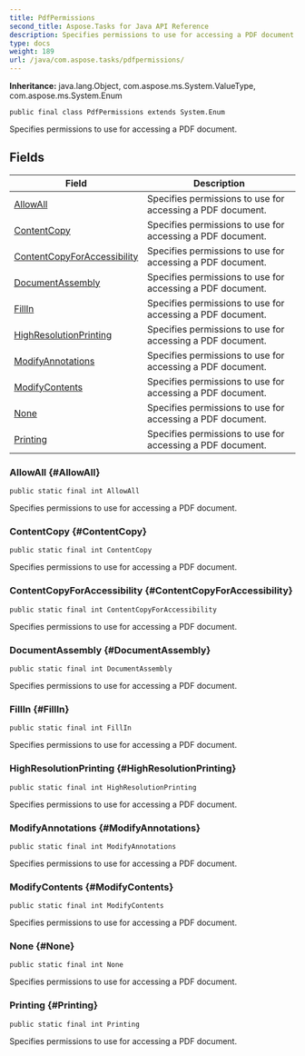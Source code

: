 ```yaml
---
title: PdfPermissions
second_title: Aspose.Tasks for Java API Reference
description: Specifies permissions to use for accessing a PDF document.
type: docs
weight: 189
url: /java/com.aspose.tasks/pdfpermissions/
---
```


**Inheritance:**
java.lang.Object, com.aspose.ms.System.ValueType, com.aspose.ms.System.Enum
```
public final class PdfPermissions extends System.Enum
```

Specifies permissions to use for accessing a PDF document.
## Fields

| Field | Description |
| --- | --- |
| [AllowAll](#AllowAll) | Specifies permissions to use for accessing a PDF document. |
| [ContentCopy](#ContentCopy) | Specifies permissions to use for accessing a PDF document. |
| [ContentCopyForAccessibility](#ContentCopyForAccessibility) | Specifies permissions to use for accessing a PDF document. |
| [DocumentAssembly](#DocumentAssembly) | Specifies permissions to use for accessing a PDF document. |
| [FillIn](#FillIn) | Specifies permissions to use for accessing a PDF document. |
| [HighResolutionPrinting](#HighResolutionPrinting) | Specifies permissions to use for accessing a PDF document. |
| [ModifyAnnotations](#ModifyAnnotations) | Specifies permissions to use for accessing a PDF document. |
| [ModifyContents](#ModifyContents) | Specifies permissions to use for accessing a PDF document. |
| [None](#None) | Specifies permissions to use for accessing a PDF document. |
| [Printing](#Printing) | Specifies permissions to use for accessing a PDF document. |
### AllowAll {#AllowAll}
```
public static final int AllowAll
```


Specifies permissions to use for accessing a PDF document.

### ContentCopy {#ContentCopy}
```
public static final int ContentCopy
```


Specifies permissions to use for accessing a PDF document.

### ContentCopyForAccessibility {#ContentCopyForAccessibility}
```
public static final int ContentCopyForAccessibility
```


Specifies permissions to use for accessing a PDF document.

### DocumentAssembly {#DocumentAssembly}
```
public static final int DocumentAssembly
```


Specifies permissions to use for accessing a PDF document.

### FillIn {#FillIn}
```
public static final int FillIn
```


Specifies permissions to use for accessing a PDF document.

### HighResolutionPrinting {#HighResolutionPrinting}
```
public static final int HighResolutionPrinting
```


Specifies permissions to use for accessing a PDF document.

### ModifyAnnotations {#ModifyAnnotations}
```
public static final int ModifyAnnotations
```


Specifies permissions to use for accessing a PDF document.

### ModifyContents {#ModifyContents}
```
public static final int ModifyContents
```


Specifies permissions to use for accessing a PDF document.

### None {#None}
```
public static final int None
```


Specifies permissions to use for accessing a PDF document.

### Printing {#Printing}
```
public static final int Printing
```


Specifies permissions to use for accessing a PDF document.

